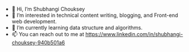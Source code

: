 - 👋 Hi, I’m Shubhangi Chouksey
- 👀 I’m interested in technical content writing, blogging, and Front-end web development.
- 🌱 I’m currently learning data structure and algorithms.
- 📫 You can reach out to me at https://www.linkedin.com/in/shubhangi-chouksey-940b501a6

<!---
97Shubhangi/97Shubhangi is a ✨ special ✨ repository because its `README.md` (this file) appears on your GitHub profile.
You can click the Preview link to take a look at your changes.
--->
